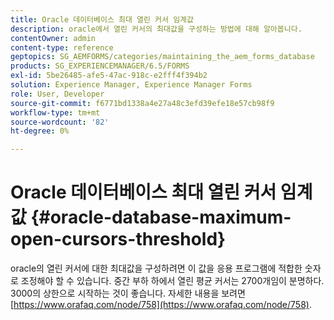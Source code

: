 ```yaml
---
title: Oracle 데이터베이스 최대 열린 커서 임계값
description: oracle에서 열린 커서의 최대값을 구성하는 방법에 대해 알아봅니다.
contentOwner: admin
content-type: reference
geptopics: SG_AEMFORMS/categories/maintaining_the_aem_forms_database
products: SG_EXPERIENCEMANAGER/6.5/FORMS
exl-id: 5be26485-afe5-47ac-918c-e2fff4f394b2
solution: Experience Manager, Experience Manager Forms
role: User, Developer
source-git-commit: f6771bd1338a4e27a48c3efd39efe18e57cb98f9
workflow-type: tm+mt
source-wordcount: '82'
ht-degree: 0%

---
```


# Oracle 데이터베이스 최대 열린 커서 임계값 {#oracle-database-maximum-open-cursors-threshold}

oracle의 열린 커서에 대한 최대값을 구성하려면 이 값을 응용 프로그램에 적합한 숫자로 조정해야 할 수 있습니다. 중간 부하 하에서 열린 평균 커서는 2700개임이 분명하다. 3000의 상한으로 시작하는 것이 좋습니다. 자세한 내용을 보려면 [https://www.orafaq.com/node/758](https://www.orafaq.com/node/758).
